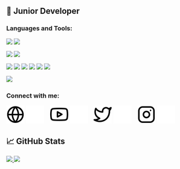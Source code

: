 ## 🔧 Junior Developer

### Languages and Tools:

![](https://img.shields.io/badge/OS-Windows-informational?style=flat&logo=windows)
![](https://img.shields.io/badge/OS-Ubuntu-informational?style=flat&logo=ubuntu)

![](https://img.shields.io/badge/Editor-Visual_Studio_Code-informational?style=flat&logo=visualstudiocode)
![](https://img.shields.io/badge/Editor-Nodepad++-informational?style=flat&logo=notepadplusplus)

![](https://img.shields.io/badge/Code-Javascript-informational?style=flat&logo=javascript)
![](https://img.shields.io/badge/Code-HTML-informational?style=flat&logo=html5)
![](https://img.shields.io/badge/Code-CSS-informational?style=flat&logo=css3)
![](https://img.shields.io/badge/Code-PHP-informational?style=flat&logo=php)
![](https://img.shields.io/badge/Code-Python-informational?style=flat&logo=Python)
![](https://img.shields.io/badge/Code-Lua-informational?style=flat&logo=lua)

![](https://img.shields.io/badge/Library-Laravel-informational?style=flat&logo=laravel)

### Connect with me:

[![website](./img/globe-light.svg)](https://nima.com#gh-light-mode-only)
[![website](./img/globe-dark.svg)](https://nima.com#gh-dark-mode-only)
&nbsp;&nbsp;
[![website](./img/youtube-light.svg)](https://www.youtube.com/channel/UCOAZINHBsXGGP7r82JZt34g#gh-light-mode-only)
[![website](./img/youtube-dark.svg)](https://www.youtube.com/channel/UCOAZINHBsXGGP7r82JZt34g#gh-dark-mode-only)
&nbsp;&nbsp;
[![website](./img/twitter-light.svg)](https://twitter.com/nima#gh-light-mode-only)
[![website](./img/twitter-dark.svg)](https://twitter.com/nima#gh-dark-mode-only)
&nbsp;&nbsp;
[![website](./img/instagram-light.svg)](https://instagram.com/nima#gh-light-mode-only)
[![website](./img/instagram-dark.svg)](https://instagram.com/nima#gh-dark-mode-only)

## 📈 GitHub Stats

<a href="https://github.com/Wujoooo/Wujoooo">
  <img src="https://github-readme-stats.vercel.app/api/top-langs/?username=Wujoooo&theme=dark" />
</a>
<a href="https://github.com/Wujoooo/Wujoooo">
  <img src="https://github-readme-stats.vercel.app/api?username=Wujoooo&show_icons=true&theme=dark" />
</a>
